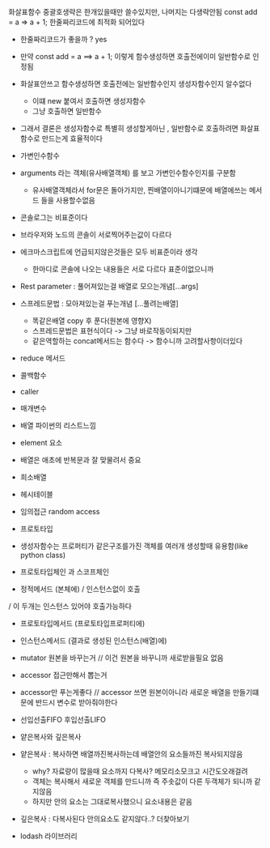 화살표함수
중괄호생략은 한개있을때만 쓸수있지만, 나머지는 다생략안됨
const add = a => a + 1;
한줄짜리코드에 최적화 되어있다

- 한줄짜리코드가 좋을까 ? yes

- 만약 const add = a ==> a + 1;
이렇게 함수생성하면
호출전에이미 일반함수로 인정됨

- 화살표안쓰고 함수생성하면 호출전에는 일반함수인지 생성자함수인지 알수없다
    - 이떄 new 붙여서 호출하면 생성자함수
    - 그냥 호출하면 일반함수

- 그래서 결론은 생성자함수로 특별히 생성할게아닌 , 일반함수로 호출하려면 화살표함수로 만드는게 효율적이다

- 가변인수함수 
- arguments 라는 객체(유사배열객체) 를 보고 가변인수함수인지를 구분함
    - 유사배열객체라서 for문은 돌아가지만, 찐배열이아니기떄문에 배열에쓰는 메서드 들을 사용할수없음

- 콘솔로그는 비표준이다
- 브라우저와 노드의 콘솔이 서로찍어주는값이 다르다
- 에크마스크립트에 언급되지않은것들은 모두 비표준이라 생각
    - 한마디로 콘솔에 나오는 내용들은 서로 다르다 표준이없으니까
- Rest parameter : 풀어져있는걸 배열로 모으는개념[...args]
- 스프레드문법 : 모아져있는걸 푸는개념 [...풀려는배열]
    - 똑같은배열 copy 후 푼다(원본에 영향X)
    - 스프레드문법은 표현식이다 -> 그냥 바로작동이되지만
    - 같은역할하는 concat메서드는 함수다 -> 함수니까 고려할사항이더있다
- reduce 메서드
- 콜백함수
- caller
- 매개변수
- 배열 파이썬의 리스트느낌
- element 요소

- 배열은 애초에 반복문과 잘 맞물려서 중요
- 희소배열
- 헤시테이블
- 임의접근 random access
- 프로토타입  
- 생성자함수는 프로퍼티가 같은구조를가진 객체를 여러개 생성할때 유용함(like python class)
- 프로토타입체인 과 스코프체인
- 정적메서드 (본체에) / 인스턴스없이 호출

/ 이 두개는 인스턴스 있어야 호출가능하다
- 프로토타입메서드 (프로토타입프로퍼티에)
- 인스턴스메서드 (결과로 생성된 인스턴스(배열)에)

- mutator 원본을 바꾸는거 // 이건 원본을 바꾸니까 새로받을필요 없음
- accessor 접근만해서 뽑는거
- accessor만 푸는게좋다 // accessor 쓰면 원본이아니라 새로운 배열을 만들기떄문에 반드시 변수로 받아줘야한다

- 선입선출FIFO 후입선출LIFO

- 얕은복사와 깊은복사  
- 얕은복사 : 복사하면 배열까진복사하는데 배열안의 요소들까진 복사되지않음 
    - why? 자료량이 많을때 요소까지 다복사? 메모리소모크고 시간도오래걸려
    - 객체는 복사해서 새로운 객체를 만드니까 즉 주솟값이 다른 두객체가 되니까 같지않음
    - 하지만 안의 요소는 그대로복사했으니 요소내용은 같음

- 깊은복사 : 다복사된다 안의요소도 같지않다..? 더찾아보기


- lodash 라이브러리